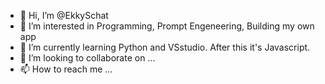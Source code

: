 - 👋 Hi, I’m @EkkySchat
- 👀 I’m interested in Programming, Prompt Engeneering, Building my own app
- 🌱 I’m currently learning Python and VSstudio. After this it's Javascript.
- 💞️ I’m looking to collaborate on ...
- 📫 How to reach me ...

<!---
EkkySchat/EkkySchat is a ✨ special ✨ repository because its `README.md` (this file) appears on your GitHub profile.
You can click the Preview link to take a look at your changes.
--->
